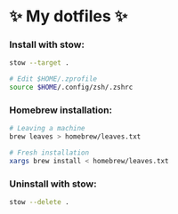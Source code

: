 # ✨ My dotfiles ✨

### Install with stow:

```bash
stow --target .

# Edit $HOME/.zprofile
source $HOME/.config/zsh/.zshrc
```

### Homebrew installation:

```bash
# Leaving a machine
brew leaves > homebrew/leaves.txt

# Fresh installation
xargs brew install < homebrew/leaves.txt
```

### Uninstall with stow:

```bash
stow --delete .
```
